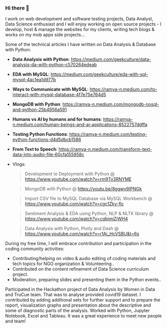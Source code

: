 ### Hi there 👋
I work on web development and software testing projects, Data Analyst, Data Science enthusiast and I will enjoy working on open source projects - I develop, host & manage the websites for my clients, writing tech blogs & works on my mob apps side projects...

Some of the technical articles I have written on Data Analysis & Database with Python:
* **Data Analysis with Python**: https://medium.com/geekculture/data-analysis-da-with-python-c570264edeab
* **EDA with MySQL**: https://medium.com/geekculture/eda-with-sql-mysql-4ac1ea1d977b
* **Ways to Communicate with MySQL**: https://ramya-n.medium.com/to-interact-with-mysql-database-4f7e75e764d5 
* **MongoDB with Python**: https://ramya-n.medium.com/mongodb-nosql-and-python-25b4956a591
* **Humans vs AI by humans and for humans**: https://ramya-n.medium.com/human-beings-and-ai-applications-8522757ddffa
* **Testing Python Functions**: https://ramya-n.medium.com/testing-python-functions-d4d5dbcb1586
* **From Text to Speech**: https://ramya-n.medium.com/transform-text-data-into-audio-file-60cfa155958c
* Vlogs:
  > Development to Deployment with Python @ https://www.youtube.com/watch?v=rm9Tv3RNYME
  
  > MongoDB with Python @ https://youtu.be/8ggwv9IPNGk
  
  > Import CSV file to MySQL Database via MySQL Workbench @ https://www.youtube.com/watch?v=cgc1Zky-flc
  
  > Sentiment Analysis & EDA using Python, NLP & NLTK library @ https://www.youtube.com/watch?v=cqbimjZjWH4
  
  > Data Analysis with Python, Plotly and Dash @ https://www.youtube.com/watch?v=r1Ai_HcVSBU&t=6s 

During my free time, I will embrace contribution and participation in the coding community activities:
* Contributing/helping on video & audio editing of coding materials and tech topics for NGO organization & Volunteering..
* Contributed on the content refinement of Data Science curriculum project.
* Moderation, preparing slides and presenting them in the Python events.. 

Participated in the Hackathon project of Data Analysis by Women in Data and TruCue team. That was to analyse provided covid19 dataset. I contributed by adding additional sets for further support and to prepare the report, visualization graphs and presentation about the descriptive and some of diagnostic parts of the analysis. Worked with Python, Jupyter Notebook, Excel and Tableau. It was a great experience to meet new people and team!

<!--
**rnedesigns/rnedesigns** is a ✨ _special_ ✨ repository because its `README.md` (this file) appears on your GitHub profile.

- 🔭 I’m currently working on ...
- 🌱 I’m currently learning ...
- 👯 I’m looking to collaborate on ...
- 🤔 I’m looking for help with ...
- 💬 Ask me about ...
- 📫 How to reach me: ...
- 😄 Pronouns: ...
- ⚡ Fun fact: ...
-->
